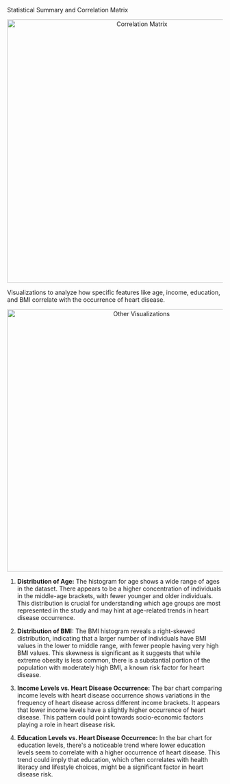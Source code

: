 Statistical Summary and Correlation Matrix
<p align="center">
  <img width="614" alt="Correlation Matrix" src="https://github.com/mikeysainty/Predicting-Heart-Disease-Using-ML-Algorithms/assets/42102504/aada78d1-918f-4fa4-91a5-daf0b807901e">
</p>

Visualizations to analyze how specific features like age, income, education, and BMI correlate with the occurrence of heart disease.
<p align="center">
  <img width="612" alt="Other Visualizations" src="https://github.com/mikeysainty/Predicting-Heart-Disease-Using-ML-Algorithms/assets/42102504/c08f7ffb-8853-4b7e-ac46-97206bd60063">
</p>

1. **Distribution of Age:** The histogram for age shows a wide range of ages in the dataset. There appears to be a higher concentration of individuals in the middle-age brackets, with fewer younger and older individuals. This distribution is crucial for understanding which age groups are most represented in the study and may hint at age-related trends in heart disease occurrence.

2. **Distribution of BMI:** The BMI histogram reveals a right-skewed distribution, indicating that a larger number of individuals have BMI values in the lower to middle range, with fewer people having very high BMI values. This skewness is significant as it suggests that while extreme obesity is less common, there is a substantial portion of the population with moderately high BMI, a known risk factor for heart disease.

3. **Income Levels vs. Heart Disease Occurrence:** The bar chart comparing income levels with heart disease occurrence shows variations in the frequency of heart disease across different income brackets. It appears that lower income levels have a slightly higher occurrence of heart disease. This pattern could point towards socio-economic factors playing a role in heart disease risk.

4. **Education Levels vs. Heart Disease Occurrence:** In the bar chart for education levels, there's a noticeable trend where lower education levels seem to correlate with a higher occurrence of heart disease. This trend could imply that education, which often correlates with health literacy and lifestyle choices, might be a significant factor in heart disease risk.
